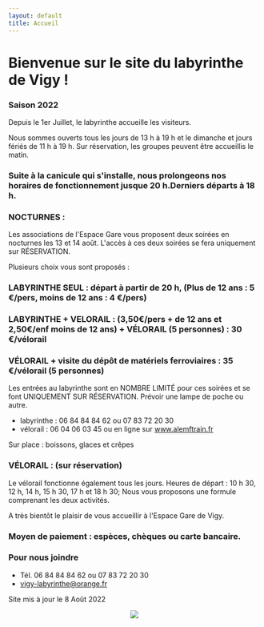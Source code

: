 ```yaml
---
layout: default
title: Accueil
---
```


<h1> Bienvenue sur le site du labyrinthe de Vigy ! </h1>



### Saison 2022

Depuis le 1er Juillet, le labyrinthe accueille les visiteurs.

Nous sommes ouverts tous les jours de 13 h à 19 h et le dimanche et jours fériés de 11 h à 19 h. 
Sur réservation, les groupes peuvent être accueillis le matin. 

### Suite à la canicule qui s'installe, nous prolongeons nos horaires de fonctionnement jusque 20 h.Derniers départs à 18 h.


### NOCTURNES : 
Les associations de l'Espace Gare vous proposent deux soirées en nocturnes les 13 et 14 août. L'accès à ces deux soirées se fera uniquement sur RÉSERVATION. 

Plusieurs choix vous sont proposés : 
### LABYRINTHE SEUL : départ à partir de 20 h, (Plus de 12 ans : 5 €/pers, moins de 12 ans : 4 €/pers)
### LABYRINTHE + VELORAIL : (3,50€/pers + de 12 ans et 2,50€/enf moins de 12 ans) + VÉLORAIL (5 personnes) : 30 €/vélorail
### VÉLORAIL + visite du dépôt de matériels ferroviaires : 35 €/vélorail (5 personnes)

Les entrées au labyrinthe sont en NOMBRE LIMITÉ pour ces soirées et se font UNIQUEMENT SUR RÉSERVATION. Prévoir une lampe de poche ou autre.
- labyrinthe : 06 84 84 84 62 ou 07 83 72 20 30
- vélorail : 06 04 06 03 45 ou en ligne sur www.alemftrain.fr


Sur place : boissons, glaces et crêpes


### VÉLORAIL : (sur réservation)
Le vélorail fonctionne également tous les jours. 
Heures de départ  : 10 h 30, 12 h, 14 h, 15 h 30, 17 h et 18 h 30;
Nous vous proposons une formule comprenant les deux activités.

A très bientôt le plaisir de vous accueillir à l'Espace Gare de Vigy. 


### Moyen de paiement : espèces, chèques ou carte bancaire. 


### Pour nous joindre
* Tél. 06 84 84 84 62
ou 07 83 72 20 30
* vigy-labyrinthe@orange.fr

Site mis à jour le 8 Août 2022


<center>
<img src="{{ site.baseurl }}public/img/oie.jpg">
</center>

